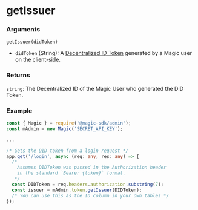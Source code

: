 # getIssuer

### Arguments

`getIssuer(didToken)`

* `didToken` \(String\): A [Decentralized ID Token](../../../../decentralized-id.md) generated by a Magic user on the client-side.

### Returns

`string`: The Decentralized ID of the Magic User who generated the DID Token.

### Example

```typescript
const { Magic } = require('@magic-sdk/admin');
const mAdmin = new Magic('SECRET_API_KEY');

...

/* Gets the DID token from a login request */
app.get('/login', async (req: any, res: any) => {
  /*
    Assumes DIDToken was passed in the Authorization header
    in the standard `Bearer {token}` format.
   */
  const DIDToken = req.headers.authorization.substring(7);
  const issuer = mAdmin.token.getIssuer(DIDToken);
  /* You can use this as the ID column in your own tables */
});
```


